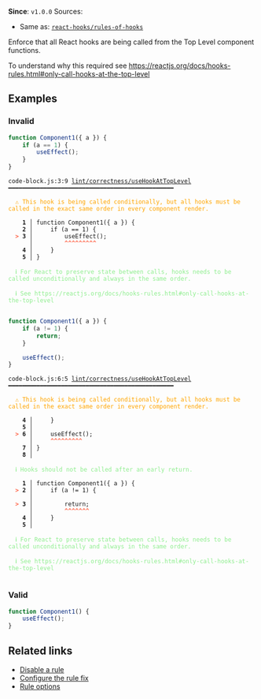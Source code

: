 **Since**: `v1.0.0`
Sources: 
- Same as: <a href="https://github.com/facebook/react/blob/main/packages/eslint-plugin-react-hooks/README.md" target="_blank"><code>react-hooks/rules-of-hooks</code></a>

Enforce that all React hooks are being called from the Top Level component functions.

To understand why this required see https://reactjs.org/docs/hooks-rules.html#only-call-hooks-at-the-top-level

## Examples

### Invalid

```js
function Component1({ a }) {
    if (a == 1) {
        useEffect();
    }
}
```

<pre class="language-text"><code class="language-text">code-block.js:3:9 <a href="https://biomejs.dev/linter/rules/use-hook-at-top-level">lint/correctness/useHookAtTopLevel</a> ━━━━━━━━━━━━━━━━━━━━━━━━━━━━━━━━━━━━━━━━━━━━━━━<br /><br /><strong><span style="color: Orange;">  </span></strong><strong><span style="color: Orange;">⚠</span></strong> <span style="color: Orange;">This hook is being called conditionally, but all hooks must be called in the exact same order in every component render.</span><br />  <br />    <strong>1 │ </strong>function Component1({ a }) {<br />    <strong>2 │ </strong>    if (a == 1) {<br /><strong><span style="color: Tomato;">  </span></strong><strong><span style="color: Tomato;">&gt;</span></strong> <strong>3 │ </strong>        useEffect();<br />   <strong>   │ </strong>        <strong><span style="color: Tomato;">^</span></strong><strong><span style="color: Tomato;">^</span></strong><strong><span style="color: Tomato;">^</span></strong><strong><span style="color: Tomato;">^</span></strong><strong><span style="color: Tomato;">^</span></strong><strong><span style="color: Tomato;">^</span></strong><strong><span style="color: Tomato;">^</span></strong><strong><span style="color: Tomato;">^</span></strong><strong><span style="color: Tomato;">^</span></strong><br />    <strong>4 │ </strong>    }<br />    <strong>5 │ </strong>}<br />  <br /><strong><span style="color: lightgreen;">  </span></strong><strong><span style="color: lightgreen;">ℹ</span></strong> <span style="color: lightgreen;">For React to preserve state between calls, hooks needs to be called unconditionally and always in the same order.</span><br />  <br /><strong><span style="color: lightgreen;">  </span></strong><strong><span style="color: lightgreen;">ℹ</span></strong> <span style="color: lightgreen;">See https://reactjs.org/docs/hooks-rules.html#only-call-hooks-at-the-top-level</span><br />  <br /></code></pre>

```js
function Component1({ a }) {
    if (a != 1) {
        return;
    }

    useEffect();
}
```

<pre class="language-text"><code class="language-text">code-block.js:6:5 <a href="https://biomejs.dev/linter/rules/use-hook-at-top-level">lint/correctness/useHookAtTopLevel</a> ━━━━━━━━━━━━━━━━━━━━━━━━━━━━━━━━━━━━━━━━━━━━━━━<br /><br /><strong><span style="color: Orange;">  </span></strong><strong><span style="color: Orange;">⚠</span></strong> <span style="color: Orange;">This hook is being called conditionally, but all hooks must be called in the exact same order in every component render.</span><br />  <br />    <strong>4 │ </strong>    }<br />    <strong>5 │ </strong><br /><strong><span style="color: Tomato;">  </span></strong><strong><span style="color: Tomato;">&gt;</span></strong> <strong>6 │ </strong>    useEffect();<br />   <strong>   │ </strong>    <strong><span style="color: Tomato;">^</span></strong><strong><span style="color: Tomato;">^</span></strong><strong><span style="color: Tomato;">^</span></strong><strong><span style="color: Tomato;">^</span></strong><strong><span style="color: Tomato;">^</span></strong><strong><span style="color: Tomato;">^</span></strong><strong><span style="color: Tomato;">^</span></strong><strong><span style="color: Tomato;">^</span></strong><strong><span style="color: Tomato;">^</span></strong><br />    <strong>7 │ </strong>}<br />    <strong>8 │ </strong><br />  <br /><strong><span style="color: lightgreen;">  </span></strong><strong><span style="color: lightgreen;">ℹ</span></strong> <span style="color: lightgreen;">Hooks should not be called after an early return.</span><br />  <br />    <strong>1 │ </strong>function Component1({ a }) {<br /><strong><span style="color: Tomato;">  </span></strong><strong><span style="color: Tomato;">&gt;</span></strong> <strong>2 │ </strong>    if (a != 1) {<br />   <strong>   │ </strong>                 <br /><strong><span style="color: Tomato;">  </span></strong><strong><span style="color: Tomato;">&gt;</span></strong> <strong>3 │ </strong>        return;<br />   <strong>   │ </strong>        <strong><span style="color: Tomato;">^</span></strong><strong><span style="color: Tomato;">^</span></strong><strong><span style="color: Tomato;">^</span></strong><strong><span style="color: Tomato;">^</span></strong><strong><span style="color: Tomato;">^</span></strong><strong><span style="color: Tomato;">^</span></strong><strong><span style="color: Tomato;">^</span></strong><br />    <strong>4 │ </strong>    }<br />    <strong>5 │ </strong><br />  <br /><strong><span style="color: lightgreen;">  </span></strong><strong><span style="color: lightgreen;">ℹ</span></strong> <span style="color: lightgreen;">For React to preserve state between calls, hooks needs to be called unconditionally and always in the same order.</span><br />  <br /><strong><span style="color: lightgreen;">  </span></strong><strong><span style="color: lightgreen;">ℹ</span></strong> <span style="color: lightgreen;">See https://reactjs.org/docs/hooks-rules.html#only-call-hooks-at-the-top-level</span><br />  <br /></code></pre>

### Valid

```js
function Component1() {
    useEffect();
}
```

## Related links

- [Disable a rule](/linter/#disable-a-lint-rule)
- [Configure the rule fix](/linter#configure-the-rule-fix)
- [Rule options](/linter/#rule-options)

